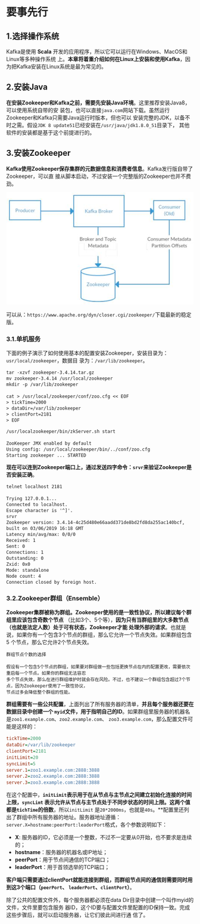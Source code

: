 要事先行
================================================================================
## 1.选择操作系统
Kafka是使用 **Scala** 开发的应用程序，所以它可以运行在Windows、MacOS和Linux等多种操作系统
上。**本章将着重介绍如何在Linux上安装和使用Kafka**，因为把Kafka安装在Linux系统是最为常见的。

## 2.安装Java
**在安装Zookeeper和Kafka之前，需要先安装Java环境**。这里推荐安装Java8，可以使用系统自带的安
装包，也可以直接`java.com`网站下载。虽然运行Zookeeper和Kafka只需要Java运行时版本，但也可以
安装完整的JDK，以备不时之需。假设`JDK 8 update51`已经安装在`/usr/java/jdk1.8.0_51`目录下，
其他软件的安装都是基于这个前提进行的。

## 3.安装Zookeeper
**Kafka使用Zookeeper保存集群的元数据信息和消费者信息**。Kafka发行版自带了Zookeeper，可以直
接从脚本启动，不过安装一个完整版的Zookeeper也并不费劲。

![Kafka与Zookeeper](img/1.jpg)

可以从：`https://www.apache.org/dyn/closer.cgi/zookeeper/`下载最新的稳定版。

### 3.1.单机服务
下面的例子演示了如何使用基本的配置安装Zookeeper，安装目录为：`usr/local/zookeeper`，数据目
录为：`/var/lib/zookeeper`。
```shell
tar -xzvf zookeeper-3.4.14.tar.gz
mv zookeeper-3.4.14 /usr/local/zookeeper
mkdir -p /var/lib/zookeeper

cat > /usr/local/zookeeper/conf/zoo.cfg << EOF
> tickTime=2000
> dataDir=/var/lib/zookeeper
> clientPort=2181
> EOF
```
```shell
/usr/localzookeeper/bin/zkServer.sh start

ZooKeeper JMX enabled by default
Using config: /usr/local/zookeeper/bin/../conf/zoo.cfg
Starting zookeeper ... STARTED
```
**现在可以连到Zookeeper端口上，通过发送四字命令：`srvr`来验证Zookeeper是否安装正确**。
```shell
telnet localhost 2181

Trying 127.0.0.1...
Connected to localhost.
Escape character is '^]'.
srvr
Zookeeper version: 3.4.14-4c25d480e66aadd371de8bd2fd8da255ac140bcf, built on 03/06/2019 16:18 GMT
Latency min/avg/max: 0/0/0
Received: 1
Sent: 0
Connections: 1
Outstanding: 0
Zxid: 0x0
Mode: standalone
Node count: 4
Connection closed by foreign host.
```

### 3.2.Zookeeper群组（Ensemble）
**Zookeeper集群被称为群组。Zookeeper使用的是一致性协议，所以建议每个群组里应该包含奇数个节点**
（比如3个、5个等），**因为只有当群组里的大多数节点（也就是法定人数）处于可有状态，Zookeeper才能
处理外部的请求**。也就是说，如果你有一个包含3个节点的群组，那么它允许一个节点失效。如果群组包含5
个节点，那么它允许2个节点失效。
```
群组节点个数的选择

假设有一个包含5个节点的群组，如果要对群组做一些包括更换节点在内的配置更改，需要依次重启每一个节点。如果你的群组无法容忍
多个节点失效，那么在进行群组维护时就会存在风险。不过，也不建议一个群组包含超过7个节点，因为Zookeeper使用了一致性协议，
节点过多会降低整个群组的性能。
```
**群组需要有一些公共配置**，上面列出了所有服务器的清单，**并且每个服务器还要在数据目录中创建一个
`myid`文件，用于指明自己的ID**。如果群组里服务器的机器名是`zoo1.example.com`、`zoo2.example.com`、
`zoo3.example.com`，那么配置文件可能是这样的：
```ini
tickTime=2000
dataDir=/var/lib/zookeeper 
clientPort=2181
initLimit=20
syncLimit=5
server.1=zoo1.example.com:2888:3888
server.2=zoo2.example.com:2888:3888
server.3=zoo3.example.com:2888:3888
```
在这个配置中，**`initLimit`表示用于在从节点与主节点之间建立初始化连接的时间上限，`syncLimt`
表示允许从节点与主节点处于不同步状态的时间上限。这两个值都是`tichTime`的倍数**，所以`initLimit`
是`20*2000ms`，也就是`40s`。**配置里还列出了群组中所有服务器的地址。服务器地址遵循：
`server.X=hostname:peerPort:leaderPort`格式，各个参数说明如下：
+ **X**: 服务器的ID，它必须是一个整数，不过不一定要从0开始，也不要求是连续的；
+ **hostname**：服务器的机器名或IP地址；
+ **peerPort**：用于节点间通信的TCP端口；
+ **leaderPort**：用于首领选举的TCP端口；

**客户端只需要通过clientPort就能连接到群组，而群组节点间的通信则需要同时用到这3个端口（`peerPort`、
`leaderPort`、`clientPort`）**。

除了公共的配置文件外，每个服务器都必须在data Dir目录中创建一个叫作myid的文件，文件里要包含服务
器ID，这个ID要与配置文件里配置的ID保持一致。完成这些步骤后，就可以启动服务器，让它们彼此间进行通
信了。



